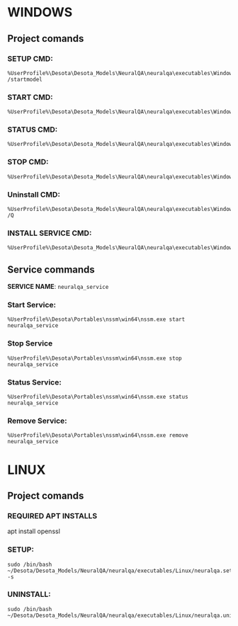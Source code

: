 # **WINDOWS**

## **Project comands**

### SETUP CMD:
```
%UserProfile%\Desota\Desota_Models\NeuralQA\neuralqa\executables\Windows\neuralqa.setup.bat /startmodel
```


### START CMD:
```
%UserProfile%\Desota\Desota_Models\NeuralQA\neuralqa\executables\Windows\neuralqa.start.bat
```


### STATUS CMD:
```
%UserProfile%\Desota\Desota_Models\NeuralQA\neuralqa\executables\Windows\neuralqa.status.bat
```


### STOP CMD:
```
%UserProfile%\Desota\Desota_Models\NeuralQA\neuralqa\executables\Windows\neuralqa.stop.bat
```


### Uninstall CMD:
```
%UserProfile%\Desota\Desota_Models\NeuralQA\neuralqa\executables\Windows\neuralqa.uninstall.bat /Q
```


### INSTALL SERVICE CMD:
```
%UserProfile%\Desota\Desota_Models\NeuralQA\neuralqa\executables\Windows\neuralqa.nssm.bat
```

<!-- ------------- -->

## **Service commands**

**SERVICE NAME**: `neuralqa_service`

### Start Service:
```
%UserProfile%\Desota\Portables\nssm\win64\nssm.exe start neuralqa_service
```


### Stop Service

```
%UserProfile%\Desota\Portables\nssm\win64\nssm.exe stop neuralqa_service
```


### Status Service:
```
%UserProfile%\Desota\Portables\nssm\win64\nssm.exe status neuralqa_service
```


### Remove Service:
```
%UserProfile%\Desota\Portables\nssm\win64\nssm.exe remove neuralqa_service
```


<!-- ---------------------------------------------------------------------- -->


# **LINUX**

## **Project comands**

### REQUIRED APT INSTALLS
apt install openssl

### SETUP:
```
sudo /bin/bash ~/Desota/Desota_Models/NeuralQA/neuralqa/executables/Linux/neuralqa.setup.bash -s
```

### UNINSTALL:
```
sudo /bin/bash ~/Desota/Desota_Models/NeuralQA/neuralqa/executables/Linux/neuralqa.uninstall.bash
```

